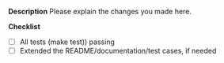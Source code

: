 **Description**
Please explain the changes you made here.

**Checklist**
- [ ] All tests (make test)) passing
- [ ] Extended the README/documentation/test cases, if needed

